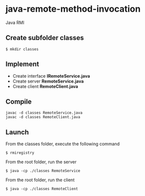 # java-remote-method-invocation

Java RMI

## Create subfolder classes

    $ mkdir classes

## Implement

- Create interface **IRemoteService.java**
- Create server **RemoteService.java**
- Create client **RemoteClient.java**

## Compile

    javac -d classes RemoteService.java
    javac -d classes RemoteClient.java

## Launch

From the classes folder, execute the following command

    $ rmiregistry

From the root folder, run the server

    $ java -cp ./classes RemoteService

From the root folder, run the client

    $ java -cp ./classes RemoteClient

